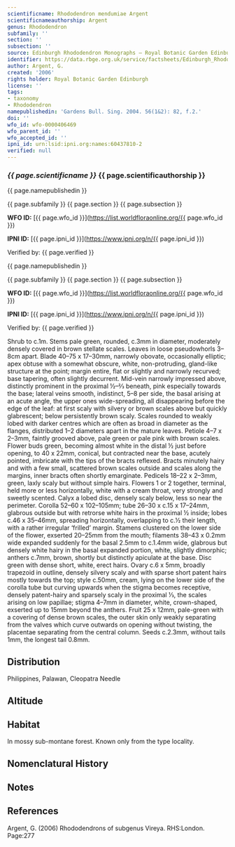 ```yaml
---
scientificname: Rhododendron mendumiae Argent
scientificnameauthorship: Argent
genus: Rhododendron
subfamily: ''
section: ''
subsection: ''
source: Edinburgh Rhododendron Monographs – Royal Botanic Garden Edinburgh
identifier: https://data.rbge.org.uk/service/factsheets/Edinburgh_Rhododendron_Monographs.xhtml
author: Argent, G.
created: '2006'
rights holder: Royal Botanic Garden Edinburgh
license: ''
tags:
- taxonomy
- Rhododendron
namepublishedin: 'Gardens Bull. Sing. 2004. 56(1&2): 82, f.2.'
doi: ''
wfo_id: wfo-0000406469
wfo_parent_id: ''
wfo_accepted_id: ''
ipni_id: urn:lsid:ipni.org:names:60437810-2
verified: null
---
```

### _{{ page.scientificname }}_ {{ page.scientificauthorship }}
 {{ page.namepublishedin }}

{{ page.subfamily }} {{ page.section }} {{ page.subsection }}

**WFO ID:** [{{ page.wfo_id }}](https://list.worldfloraonline.org/{{ page.wfo_id }})

**IPNI ID:** [{{ page.ipni_id }}](https://www.ipni.org/n/{{ page.ipni_id }})

Verified by: {{ page.verified }}

 {{ page.namepublishedin }}

{{ page.subfamily }} {{ page.section }} {{ page.subsection }}

**WFO ID:** [{{ page.wfo_id }}](https://list.worldfloraonline.org/{{ page.wfo_id }})

**IPNI ID:** [{{ page.ipni_id }}](https://www.ipni.org/n/{{ page.ipni_id }})

Verified by: {{ page.verified }}



Shrub to c.1m. Stems pale green, rounded, c.3mm in diameter, moderately densely covered in brown stellate scales. Leaves in loose pseudowhorls 3–8cm apart. Blade 40–75 x 17–30mm, narrowly obovate, occasionally elliptic; apex obtuse with a somewhat obscure, white, non-protruding, gland-like structure at the point; margin entire, flat or slightly and narrowly recurved; base tapering, often slightly decurrent. Mid-vein narrowly impressed above, distinctly prominent in the proximal ½–2⁄3 beneath, pink especially towards the base; lateral veins smooth, indistinct, 5–8 per side, the basal arising at an acute angle, the upper ones wide-spreading, all disappearing before the edge of the leaf: at first scaly with silvery or brown scales above but quickly glabrescent; below persistently brown scaly. Scales rounded to weakly lobed with darker centres which are often as broad in diameter as the flanges, distributed 1–2 diameters apart in the mature leaves. Petiole 4–7 x 2–3mm, faintly grooved above, pale green or pale pink with brown scales. Flower buds green, becoming almost white in the distal ½ just before opening, to 40 x 22mm, conical, but contracted near the base, acutely pointed, imbricate with the tips of the bracts reflexed. Bracts minutely hairy and with a few small, scattered brown scales outside and scales along the margins, inner bracts often shortly emarginate. Pedicels 18–22 x 2–3mm, green, laxly scaly but without simple hairs. Flowers 1 or 2 together, terminal, held more or less horizontally, white with a cream throat, very strongly and sweetly scented. Calyx a lobed disc, densely scaly below, less so near the perimeter. Corolla 52–60 x 102–105mm; tube 26–30 x c.15 x 17–24mm, glabrous outside but with retrorse white hairs in the proximal ½ inside; lobes c.46 x 35–46mm, spreading horizontally, overlapping to c.½ their length, with a rather irregular ‘frilled’ margin. Stamens clustered on the lower side of the flower, exserted 20–25mm from the mouth; filaments 38–43 x 0.2mm wide expanded suddenly for the basal 2.5mm to c.1.4mm wide, glabrous but densely white hairy in the basal expanded portion, white, slightly dimorphic; anthers c.7mm, brown, shortly but distinctly apiculate at the base. Disc green with dense short, white, erect hairs. Ovary c.6 x 5mm, broadly trapezoid in outline, densely silvery scaly and with sparse short patent hairs mostly towards the top; style c.50mm, cream, lying on the lower side of the corolla tube but curving upwards when the stigma becomes receptive, densely patent-hairy and sparsely scaly in the proximal 1⁄3, the scales arising on low papillae; stigma 4–7mm in diameter, white, crown-shaped, exserted up to 15mm beyond the anthers. Fruit 25 x 12mm, pale-green with a covering of dense brown scales, the outer skin only weakly separating from the valves which curve outwards on opening without twisting, the placentae separating from the central column. Seeds c.2.3mm, without tails 1mm, the longest tail 0.8mm.

## Distribution
Philippines, Palawan, Cleopatra Needle

## Altitude


## Habitat
In mossy sub-montane forest. Known only from the type locality.

## Nomenclatural History

                       
## Notes


## References

Argent, G. (2006) Rhododendrons of subgenus Vireya. RHS:London. Page:277
